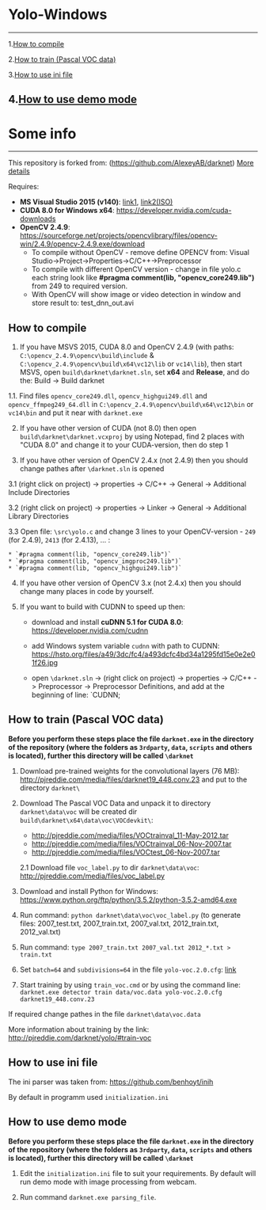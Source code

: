 <!-- README.md -->
# **Yolo-Windows**
---
1.[How to compile](#how_to_compile)

2.[How to train (Pascal VOC data)](#how_to_train_voc)

3.[How to use ini file](#how_to_use_ini)

4.[How to use demo mode](#how_to_use_demo)
---
# Some info
---
This repository is forked from: (https://github.com/AlexeyAB/darknet)
[More details](http://pjreddie.com/darknet/yolo/)

Requires:
* **MS Visual Studio 2015 (v140)**: [link1](https://go.microsoft.com/fwlink/?LinkId=532606&clcid=0x409), [link2(ISO)](https://go.microsoft.com/fwlink/?LinkId=615448&clcid=0x409)
* **CUDA 8.0 for Windows x64**: https://developer.nvidia.com/cuda-downloads
* **OpenCV 2.4.9**: https://sourceforge.net/projects/opencvlibrary/files/opencv-win/2.4.9/opencv-2.4.9.exe/download
  - To compile without OpenCV - remove define OPENCV from: Visual Studio->Project->Properties->C/C++->Preprocessor
  - To compile with different OpenCV version - change in file yolo.c each string look like **#pragma comment(lib, "opencv_core249.lib")** from 249 to required version.
  - With OpenCV will show image or video detection in window and store result to: test_dnn_out.avi

## How to compile
<a name="how_to_copile"></a>

1. If you have MSVS 2015, CUDA 8.0 and OpenCV 2.4.9 (with paths: `C:\opencv_2.4.9\opencv\build\include` & `C:\opencv_2.4.9\opencv\build\x64\vc12\lib` or `vc14\lib`), then start MSVS, open `build\darknet\darknet.sln`, set **x64** and **Release**, and do the: Build -> Build darknet

  1.1. Find files `opencv_core249.dll`, `opencv_highgui249.dll` and `opencv_ffmpeg249_64.dll` in `C:\opencv_2.4.9\opencv\build\x64\vc12\bin` or `vc14\bin` and put it near with `darknet.exe`

2. If you have other version of CUDA (not 8.0) then open `build\darknet\darknet.vcxproj` by using Notepad, find 2 places with "CUDA 8.0" and change it to your CUDA-version, then do step 1

3. If you have other version of OpenCV 2.4.x (not 2.4.9) then you should change pathes after `\darknet.sln` is opened

  3.1 (right click on project) -> properties  -> C/C++ -> General -> Additional Include Directories
  
  3.2 (right click on project) -> properties  -> Linker -> General -> Additional Library Directories
  
  3.3 Open file: `\src\yolo.c` and change 3 lines to your OpenCV-version - `249` (for 2.4.9), `2413` (for 2.4.13), ... : 

    * `#pragma comment(lib, "opencv_core249.lib")`
    * `#pragma comment(lib, "opencv_imgproc249.lib")`
    * `#pragma comment(lib, "opencv_highgui249.lib")` 


4. If you have other version of OpenCV 3.x (not 2.4.x) then you should change many places in code by yourself.

5. If you want to build with CUDNN to speed up then:
      
    * download and install **cuDNN 5.1 for CUDA 8.0**: https://developer.nvidia.com/cudnn
      
    * add Windows system variable `cudnn` with path to CUDNN: https://hsto.org/files/a49/3dc/fc4/a493dcfc4bd34a1295fd15e0e2e01f26.jpg
      
    * open `\darknet.sln` -> (right click on project) -> properties  -> C/C++ -> Preprocessor -> Preprocessor Definitions, and add at the beginning of line: `CUDNN;

## How to train (Pascal VOC data)
<a name="how_to_train_voc"></a>
**Before you perform these steps place the file `darknet.exe` in the directory of the repository (where the folders as `3rdparty`, `data`, `scripts` and others is located), further this directory will be called `\darknet`**

1. Download pre-trained weights for the convolutional layers (76 MB): http://pjreddie.com/media/files/darknet19_448.conv.23 and put to the directory `darknet\`

2. Download The Pascal VOC Data and unpack it to directory `darknet\data\voc` will be created dir `build\darknet\x64\data\voc\VOCdevkit\`:
    * http://pjreddie.com/media/files/VOCtrainval_11-May-2012.tar
    * http://pjreddie.com/media/files/VOCtrainval_06-Nov-2007.tar
    * http://pjreddie.com/media/files/VOCtest_06-Nov-2007.tar
    
    2.1 Download file `voc_label.py` to dir `darknet\data\voc`: http://pjreddie.com/media/files/voc_label.py

3. Download and install Python for Windows: https://www.python.org/ftp/python/3.5.2/python-3.5.2-amd64.exe

4. Run command: `python darknet\data\voc\voc_label.py` (to generate files: 2007_test.txt, 2007_train.txt, 2007_val.txt, 2012_train.txt, 2012_val.txt)

5. Run command: `type 2007_train.txt 2007_val.txt 2012_*.txt > train.txt`

6. Set `batch=64` and `subdivisions=64` in the file `yolo-voc.2.0.cfg`: [link](https://github.com/AlexeyAB/darknet/blob/master/build/darknet/x64/yolo-voc.cfg#L3)

7. Start training by using `train_voc.cmd` or by using the command line: `darknet.exe detector train data/voc.data yolo-voc.2.0.cfg darknet19_448.conv.23`

If required change pathes in the file `darknet\data\voc.data`

More information about training by the link: http://pjreddie.com/darknet/yolo/#train-voc

## How to use ini file
<a name="how_to_use_ini"></a>

The ini parser was taken from: https://github.com/benhoyt/inih

By default in programm used `initialization.ini`

## How to use demo mode
<a name="how_to_use_demo"></a>
**Before you perform these steps place the file `darknet.exe` in the directory of the repository (where the folders as `3rdparty`, `data`, `scripts` and others is located), further this directory will be called `\darknet`**

1. Edit the `initialization.ini` file to suit your requirements. By default will run demo mode with image processing from webcam.

2. Run command `darknet.exe parsing_file`.
